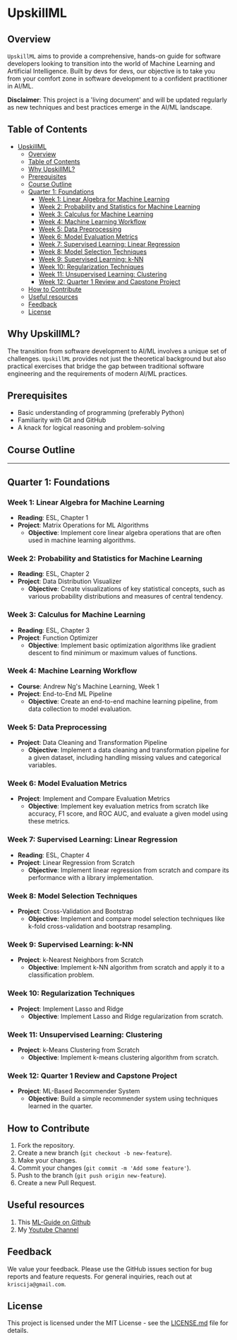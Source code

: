# UpskillML

## Overview

`UpskillML` aims to provide a comprehensive, hands-on guide for software developers looking to transition into the world of Machine Learning and Artificial Intelligence. Built by devs for devs, our objective is to take you from your comfort zone in software development to a confident practitioner in AI/ML.

**Disclaimer**: This project is a 'living document' and will be updated regularly as new techniques and best practices emerge in the AI/ML landscape.

## Table of Contents

- [UpskillML](#upskillml)
  - [Overview](#overview)
  - [Table of Contents](#table-of-contents)
  - [Why UpskillML?](#why-upskillml)
  - [Prerequisites](#prerequisites)
  - [Course Outline](#course-outline)
  - [Quarter 1: Foundations](#quarter-1-foundations)
    - [Week 1: Linear Algebra for Machine Learning](#week-1-linear-algebra-for-machine-learning)
    - [Week 2: Probability and Statistics for Machine Learning](#week-2-probability-and-statistics-for-machine-learning)
    - [Week 3: Calculus for Machine Learning](#week-3-calculus-for-machine-learning)
    - [Week 4: Machine Learning Workflow](#week-4-machine-learning-workflow)
    - [Week 5: Data Preprocessing](#week-5-data-preprocessing)
    - [Week 6: Model Evaluation Metrics](#week-6-model-evaluation-metrics)
    - [Week 7: Supervised Learning: Linear Regression](#week-7-supervised-learning-linear-regression)
    - [Week 8: Model Selection Techniques](#week-8-model-selection-techniques)
    - [Week 9: Supervised Learning: k-NN](#week-9-supervised-learning-k-nn)
    - [Week 10: Regularization Techniques](#week-10-regularization-techniques)
    - [Week 11: Unsupervised Learning: Clustering](#week-11-unsupervised-learning-clustering)
    - [Week 12: Quarter 1 Review and Capstone Project](#week-12-quarter-1-review-and-capstone-project)
  - [How to Contribute](#how-to-contribute)
  - [Useful resources](#useful-resources)
  - [Feedback](#feedback)
  - [License](#license)

## Why UpskillML?

The transition from software development to AI/ML involves a unique set of challenges. `UpskillML` provides not just the theoretical background but also practical exercises that bridge the gap between traditional software engineering and the requirements of modern AI/ML practices.

## Prerequisites

- Basic understanding of programming (preferably Python)
- Familiarity with Git and GitHub
- A knack for logical reasoning and problem-solving

## Course Outline

---

## Quarter 1: Foundations

### Week 1: Linear Algebra for Machine Learning
- **Reading**: ESL, Chapter 1
- **Project**: Matrix Operations for ML Algorithms
  - **Objective**: Implement core linear algebra operations that are often used in machine learning algorithms.

### Week 2: Probability and Statistics for Machine Learning
- **Reading**: ESL, Chapter 2
- **Project**: Data Distribution Visualizer
  - **Objective**: Create visualizations of key statistical concepts, such as various probability distributions and measures of central tendency.

### Week 3: Calculus for Machine Learning
- **Reading**: ESL, Chapter 3
- **Project**: Function Optimizer
  - **Objective**: Implement basic optimization algorithms like gradient descent to find minimum or maximum values of functions.

### Week 4: Machine Learning Workflow
- **Course**: Andrew Ng's Machine Learning, Week 1
- **Project**: End-to-End ML Pipeline
  - **Objective**: Create an end-to-end machine learning pipeline, from data collection to model evaluation.

### Week 5: Data Preprocessing
- **Project**: Data Cleaning and Transformation Pipeline
  - **Objective**: Implement a data cleaning and transformation pipeline for a given dataset, including handling missing values and categorical variables.

### Week 6: Model Evaluation Metrics
- **Project**: Implement and Compare Evaluation Metrics
  - **Objective**: Implement key evaluation metrics from scratch like accuracy, F1 score, and ROC AUC, and evaluate a given model using these metrics.

### Week 7: Supervised Learning: Linear Regression
- **Reading**: ESL, Chapter 4
- **Project**: Linear Regression from Scratch
  - **Objective**: Implement linear regression from scratch and compare its performance with a library implementation.

### Week 8: Model Selection Techniques
- **Project**: Cross-Validation and Bootstrap
  - **Objective**: Implement and compare model selection techniques like k-fold cross-validation and bootstrap resampling.

### Week 9: Supervised Learning: k-NN
- **Project**: k-Nearest Neighbors from Scratch
  - **Objective**: Implement k-NN algorithm from scratch and apply it to a classification problem.

### Week 10: Regularization Techniques
- **Project**: Implement Lasso and Ridge
  - **Objective**: Implement Lasso and Ridge regularization from scratch.

### Week 11: Unsupervised Learning: Clustering
- **Project**: k-Means Clustering from Scratch
  - **Objective**: Implement k-means clustering algorithm from scratch.

### Week 12: Quarter 1 Review and Capstone Project
- **Project**: ML-Based Recommender System
  - **Objective**: Build a simple recommender system using techniques learned in the quarter.


## How to Contribute

1. Fork the repository.
2. Create a new branch (`git checkout -b new-feature`).
3. Make your changes.
4. Commit your changes (`git commit -m 'Add some feature'`).
5. Push to the branch (`git push origin new-feature`).
6. Create a new Pull Request.


## Useful resources
1. This [ML-Guide on Github](https://github.com/mikeroyal/Machine-Learning-Guide)
2. My [Youtube Channel](https://www.youtube.com/channel/UCjIECuQuXJhh6qqWX1oA9EQ)

## Feedback

We value your feedback. Please use the GitHub issues section for bug reports and feature requests. For general inquiries, reach out at `kriscija@gmail.com`.

## License

This project is licensed under the MIT License - see the [LICENSE.md](LICENSE.md) file for details.
